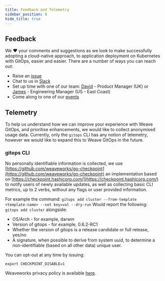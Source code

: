 ```yaml
---
title: Feedback and Telemetry
sidebar_position: 8
hide_title: true
---
```


## Feedback

We ❤️ your comments and suggestions as we look to make successfully adopting a cloud-native approach, to application deployment on Kubernetes with GitOps, easier and easier. There are a number of ways you can reach out:

- Raise an [issue](https://github.com/weaveworks/weave-gitops/issues)
- Chat to us in [Slack](https://app.slack.com/client/T2NDH1D9D/C0248LVC719/thread/C2ND76PAA-1621532937.019800)
- Set up time with one of our team: [David](https://calendly.com/david-harris-weaveworks) - Product Manager (UK) or [James](https://calendly.com/james-weave-works/product-interview) - Engineering Manager (US - East Coast)
- Come along to one of our [events](https://www.meetup.com/Weave-User-Group/)

## Telemetry

To help us understand how we can improve your experience with Weave GitOps, and prioritise enhancements, we would like to collect anonymised usage data. Currently, only the `gitops` CLI has any notion of telemetry, however we would like to expand this to Weave GitOps in the future.

### gitops CLI
No personally identifiable information is collected, we use [https://github.com/weaveworks/go-checkpoint](https://github.com/weaveworks/go-checkpoint) an implementation based on [https://checkpoint.hashicorp.com/](https://checkpoint.hashicorp.com/) to notify users of newly available updates, as well as collecting basic CLI metrics, up to 2 verbs, without any flags or user provided information.

For example the command: `gitops add cluster --from-template <template-name> --set key=val --dry-run` 
Would report the following: `gitops add cluster` alongside:
- OS/Arch - for example, darwin
- Version of gitops - for example, 0.6.2-RC1
- Whether the version of gitops is a release candidate or full release, yes/no
- A signature, when possible to derive from system uuid, to determine a non-identifiable (based on all other data) unique user. 

You can opt-out at any time by issuing:

```
export CHECKPOINT_DISABLE=1
```

Weaveworks privacy policy is available [here](https://www.weave.works/weaveworks-privacy-policy/).